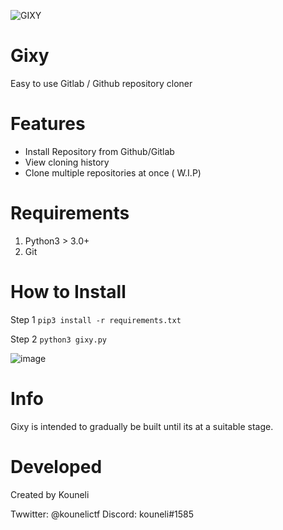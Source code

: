 ![GIXY](https://user-images.githubusercontent.com/62581994/112219914-a5ce3300-8bf3-11eb-8a21-3ff7369bbd08.png)

# Gixy
Easy to use Gitlab / Github repository cloner

# Features 

-  Install Repository from Github/Gitlab
-  View cloning history
-  Clone multiple repositories at once ( W.I.P)

# Requirements

1. Python3 > 3.0+
2. Git

# How to Install

Step 1 
```pip3 install -r requirements.txt```

Step 2
```python3 gixy.py```

![image](https://user-images.githubusercontent.com/62581994/112250109-dda29e00-8c26-11eb-9021-15d005a62232.png)


# Info

Gixy is intended to gradually be built until its at a suitable stage.

# Developed

Created by Kouneli

Twwitter: @kounelictf
Discord: kouneli#1585


